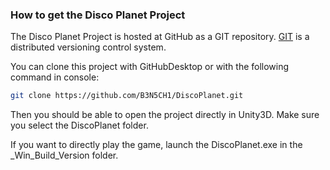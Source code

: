 ### How to get the Disco Planet Project

The Disco Planet Project is hosted at GitHub as a GIT repository.
[GIT](http://git-scm.com/) is a distributed versioning control system.

You can clone this project with GitHubDesktop or with the following command in console:

```sh
git clone https://github.com/B3N5CH1/DiscoPlanet.git
```

Then you should be able to open the project directly in Unity3D. Make sure you select the DiscoPlanet folder.

If you want to directly play the game, launch the DiscoPlanet.exe in the _Win_Build_Version folder.
